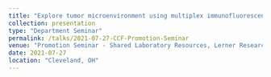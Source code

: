 ```yaml
---
title: "Explore tumor microenvironment using multiplex immunofluorescence and spatial analysis (Bioimaging and Image analysis)"
collection: presentation
type: "Department Seminar"
permalink: /talks/2021-07-27-CCF-Promotion-Seminar
venue: "Promotion Seminar - Shared Laboratory Resources, Lerner Research Institute, Cleveland Clinic"
date: 2021-07-27
location: "Cleveland, OH"
---
```

